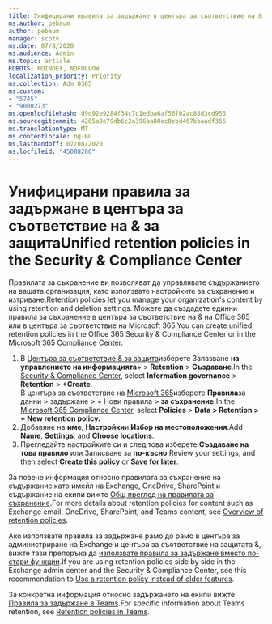 ```yaml
---
title: Унифицирани правила за задържане в центъра за съответствие на & за защита
ms.author: pebaum
author: pebaum
manager: scotv
ms.date: 07/8/2020
ms.audience: Admin
ms.topic: article
ROBOTS: NOINDEX, NOFOLLOW
localization_priority: Priority
ms.collection: Adm_O365
ms.custom:
- "5745"
- "9000273"
ms.openlocfilehash: d9d92e9284f34c7c1edba6af56f02ac88d3cd956
ms.sourcegitcommit: 4265a9e79db6c2a396aa80ec0ebd467bbaadf366
ms.translationtype: MT
ms.contentlocale: bg-BG
ms.lasthandoff: 07/08/2020
ms.locfileid: "45088280"
---
```

# <a name="unified-retention-policies-in-the-security--compliance-center"></a><span data-ttu-id="ae375-102">Унифицирани правила за задържане в центъра за съответствие на & за защита</span><span class="sxs-lookup"><span data-stu-id="ae375-102">Unified retention policies in the Security & Compliance Center</span></span>

<span data-ttu-id="ae375-103">Правилата за съхранение ви позволяват да управлявате съдържанието на вашата организация, като използвате настройките за съхранение и изтриване.</span><span class="sxs-lookup"><span data-stu-id="ae375-103">Retention policies let you manage your organization's content by using retention and deletion settings.</span></span> <span data-ttu-id="ae375-104">Можете да създадете единни правила за съхранение в центъра за съответствие на & на Office 365 или в центъра за съответствие на Microsoft 365.</span><span class="sxs-lookup"><span data-stu-id="ae375-104">You can create unified retention policies in the Office 365 Security & Compliance Center or in the Microsoft 365 Compliance Center.</span></span> 

1. <span data-ttu-id="ae375-105">В [Центъра за съответствие & за защита](https://go.microsoft.com/fwlink/p/?linkid=2077143)изберете Запазване **на управлението на информацията**+  >  **Retention**  >  **Създаване**.</span><span class="sxs-lookup"><span data-stu-id="ae375-105">In the [Security & Compliance Center](https://go.microsoft.com/fwlink/p/?linkid=2077143), select **Information governance** > **Retention** > **+Create**.</span></span> <br/>
    <span data-ttu-id="ae375-106">В центъра за съответствие на [Microsoft 365](https://go.microsoft.com/fwlink/p/?linkid=2077149)изберете **Правила**за данни > задържане > + Нови правила  >  **за съхранение.**</span><span class="sxs-lookup"><span data-stu-id="ae375-106">In the [Microsoft 365 Compliance Center](https://go.microsoft.com/fwlink/p/?linkid=2077149), select **Policies** > **Data > Retention > + New retention policy.**</span></span>
2. <span data-ttu-id="ae375-107">Добавяне на **име**, **Настройки**и **Избор на местоположения**.</span><span class="sxs-lookup"><span data-stu-id="ae375-107">Add **Name**, **Settings**, and **Choose locations**.</span></span>
3. <span data-ttu-id="ae375-108">Прегледайте настройките си и след това изберете **Създаване на това правило** или Записване за **по-късно**.</span><span class="sxs-lookup"><span data-stu-id="ae375-108">Review your settings, and then select **Create this policy** or **Save for later**.</span></span>  
      
<span data-ttu-id="ae375-109">За повече информация относно правилата за съхранение на съдържание като имейл на Exchange, OneDrive, SharePoint и съдържание на екипи вижте [Общ преглед на правилата за съхранение](https://go.microsoft.com/fwlink/?linkid=2127785).</span><span class="sxs-lookup"><span data-stu-id="ae375-109">For more details about retention policies for content such as Exchange email, OneDrive, SharePoint, and Teams content, see [Overview of retention policies](https://go.microsoft.com/fwlink/?linkid=2127785).</span></span>  
    
<span data-ttu-id="ae375-110">Ако използвате правила за задържане рамо до рамо в центъра за администриране на Exchange и центъра за съответствие на защитата &, вижте тази препоръка да [използвате правила за задържане вместо по-стари функции](https://docs.microsoft.com/microsoft-365/compliance/retention-policies?view=o365-worldwide#use-a-retention-policy-instead-of-older-features).</span><span class="sxs-lookup"><span data-stu-id="ae375-110">If you are using retention policies side by side in the Exchange admin center and the Security & Compliance Center, see this recommendation to [Use a retention policy instead of older features](https://docs.microsoft.com/microsoft-365/compliance/retention-policies?view=o365-worldwide#use-a-retention-policy-instead-of-older-features).</span></span>  
    
<span data-ttu-id="ae375-111">За конкретна информация относно задържането на екипи вижте [Правила за задържане в Teams](https://docs.microsoft.com/microsoftteams/retention-policies).</span><span class="sxs-lookup"><span data-stu-id="ae375-111">For specific information about Teams retention, see [Retention policies in Teams](https://docs.microsoft.com/microsoftteams/retention-policies).</span></span>